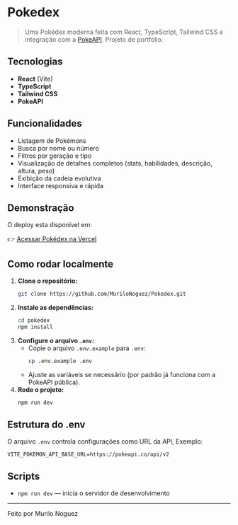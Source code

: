 # Pokedex

> Uma Pokédex moderna feita com React, TypeScript, Tailwind CSS e integração com a [PokeAPI](https://pokeapi.co). Projeto de portfólio.

## Tecnologias

- **React** (Vite)
- **TypeScript**
- **Tailwind CSS**
- **PokeAPI**

## Funcionalidades

- Listagem de Pokémons 
- Busca por nome ou número
- Filtros por geração e tipo
- Visualização de detalhes completos (stats, habilidades, descrição, altura, peso)
- Exibição da cadeia evolutiva
- Interface responsiva e rápida

## Demonstração

O deploy esta disponível em:

👉 [Acessar Pokédex na Vercel](#)

## Como rodar localmente

1. **Clone o repositório:**
   ```bash
   git clone https://github.com/MuriloNoguez/Pokedex.git
   ```
2. **Instale as dependências:**
   ```bash
   cd pokedex
   npm install
   ```
3. **Configure o arquivo `.env`:**
   - Copie o arquivo `.env.example` para `.env`:
     ```bash
     cp .env.example .env
     ```
   - Ajuste as variáveis se necessário (por padrão já funciona com a PokeAPI pública).
4. **Rode o projeto:**
   ```bash
   npm run dev
   ```

## Estrutura do .env

O arquivo `.env` controla configurações como URL da API, Exemplo:

```env
VITE_POKEMON_API_BASE_URL=https://pokeapi.co/api/v2
```

## Scripts

- `npm run dev` — inicia o servidor de desenvolvimento

---

Feito por Murilo Noguez